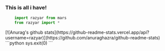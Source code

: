### This is all i have!
```python
    import razyar from mars
    from razyar import *
```

<body>


</body>
[![Anurag's github stats](https://github-readme-stats.vercel.app/api?username=razyar)](https://github.com/anuraghazra/github-readme-stats)
```python
    sys.exit(0)
```

